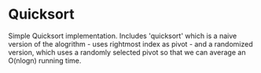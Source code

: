 # Quicksort
Simple Quicksort implementation. Includes 'quicksort' which is a naive version of the alogrithm - uses rightmost index as pivot - and a randomized version, which uses a randomly selected pivot so that we can average an O(nlogn) running time. 
